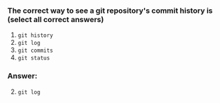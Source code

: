 ### The correct way to see a git repository's commit history is (select all correct answers)

1. `git history`
2. `git log`
3. `git commits`
4. `git status`


### Answer:
2. `git log`

